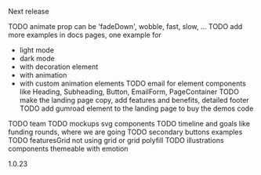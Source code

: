 
Next release

TODO animate prop can be 'fadeDown', wobble, fast, slow, ...
TODO add more examples in docs pages, one example for
- light mode
- dark mode
- with decoration element
- with animation
- with custom animation elements
TODO email for element components like Heading, Subheading, Button, EmailForm, PageContainer
TODO make the landing page copy, add features and benefits, detailed footer
TODO add gumroad element to the landing page to buy the demos code

TODO team
TODO mockups svg components
TODO timeline and goals like funding rounds, where we are going
TODO secondary buttons examples
TODO featuresGrid not using grid or grid polyfill
TODO illustrations components themeable with emotion


<!-- [bump if landing-blocks] -->
1.0.23

